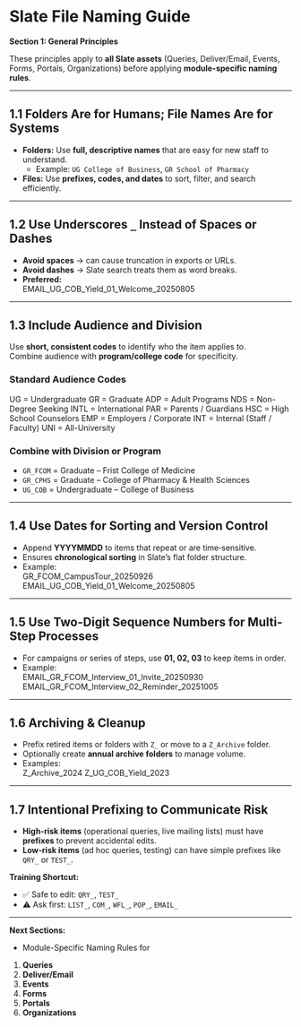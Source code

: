 
# Slate File Naming Guide  
**Section 1: General Principles**

These principles apply to **all Slate assets** (Queries, Deliver/Email, Events, Forms, Portals, Organizations)
before applying **module-specific naming rules**.

---
## 1.1 Folders Are for Humans; File Names Are for Systems
- **Folders:** Use **full, descriptive names** that are easy for new staff to understand.  
  - Example: `UG College of Business`, `GR School of Pharmacy`  
- **Files:** Use **prefixes, codes, and dates** to sort, filter, and search efficiently.

---
## 1.2 Use Underscores `_` Instead of Spaces or Dashes
- **Avoid spaces** → can cause truncation in exports or URLs.  
- **Avoid dashes** → Slate search treats them as word breaks.  
- **Preferred:**  
EMAIL_UG_COB_Yield_01_Welcome_20250805

---
## 1.3 Include Audience and Division
Use **short, consistent codes** to identify who the item applies to.  
Combine audience with **program/college code** for specificity.

### **Standard Audience Codes**
UG = Undergraduate
GR = Graduate
ADP = Adult Programs
NDS = Non-Degree Seeking
INTL = International
PAR = Parents / Guardians
HSC = High School Counselors
EMP = Employers / Corporate
INT = Internal (Staff / Faculty)
UNI = All-University

### **Combine with Division or Program**
- `GR_FCOM` = Graduate – Frist College of Medicine  
- `GR_CPHS` = Graduate – College of Pharmacy & Health Sciences  
- `UG_COB`  = Undergraduate – College of Business  

---
## 1.4 Use Dates for Sorting and Version Control
- Append **YYYYMMDD** to items that repeat or are time‑sensitive.  
- Ensures **chronological sorting** in Slate’s flat folder structure.  
- Example:  
GR_FCOM_CampusTour_20250926
EMAIL_UG_COB_Yield_01_Welcome_20250805

---
## 1.5 Use Two-Digit Sequence Numbers for Multi-Step Processes
- For campaigns or series of steps, use **01, 02, 03** to keep items in order.  
- Example:  
EMAIL_GR_FCOM_Interview_01_Invite_20250930
EMAIL_GR_FCOM_Interview_02_Reminder_20251005

---
## 1.6 Archiving & Cleanup
- Prefix retired items or folders with `Z_` or move to a `Z_Archive` folder.  
- Optionally create **annual archive folders** to manage volume.  
- Examples:  
Z_Archive_2024
Z_UG_COB_Yield_2023

---
## 1.7 Intentional Prefixing to Communicate Risk
- **High‑risk items** (operational queries, live mailing lists) must have **prefixes** to prevent accidental edits.  
- **Low‑risk items** (ad hoc queries, testing) can have simple prefixes like `QRY_` or `TEST_`.

**Training Shortcut:**  
- ✅ Safe to edit: `QRY_`, `TEST_`  
- ⚠ Ask first: `LIST_`, `COM_`, `WFL_`, `POP_`, `EMAIL_`

---
**Next Sections:**  
- Module-Specific Naming Rules for  
1. **Queries**  
2. **Deliver/Email**  
3. **Events**  
4. **Forms**  
5. **Portals**  
6. **Organizations**  
